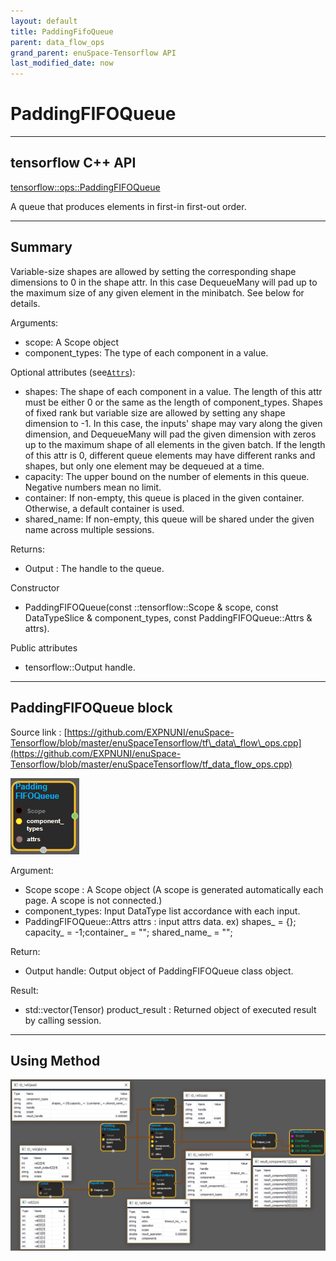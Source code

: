 ```yaml
--- 
layout: default 
title: PaddingFifoQueue 
parent: data_flow_ops 
grand_parent: enuSpace-Tensorflow API 
last_modified_date: now 
--- 
```


# PaddingFIFOQueue

---

## tensorflow C++ API

[tensorflow::ops::PaddingFIFOQueue](https://www.tensorflow.org/api_docs/cc/class/tensorflow/ops/padding-f-i-f-o-queue)

A queue that produces elements in first-in first-out order.

---

## Summary

Variable-size shapes are allowed by setting the corresponding shape dimensions to 0 in the shape attr. In this case DequeueMany will pad up to the maximum size of any given element in the minibatch. See below for details.

Arguments:

* scope: A Scope object
* component\_types: The type of each component in a value.

Optional attributes \(see[`Attrs`](https://www.tensorflow.org/api_docs/cc/struct/tensorflow/ops/padding-f-i-f-o-queue/attrs.html#structtensorflow_1_1ops_1_1_padding_f_i_f_o_queue_1_1_attrs)\):

* shapes: The shape of each component in a value. The length of this attr must be either 0 or the same as the length of component\_types. Shapes of fixed rank but variable size are allowed by setting any shape dimension to -1. In this case, the inputs' shape may vary along the given dimension, and DequeueMany will pad the given dimension with zeros up to the maximum shape of all elements in the given batch. If the length of this attr is 0, different queue elements may have different ranks and shapes, but only one element may be dequeued at a time.
* capacity: The upper bound on the number of elements in this queue. Negative numbers mean no limit.
* container: If non-empty, this queue is placed in the given container. Otherwise, a default container is used.
* shared\_name: If non-empty, this queue will be shared under the given name across multiple sessions.

Returns:

* Output : The handle to the queue.

Constructor

* PaddingFIFOQueue\(const ::tensorflow::Scope & scope, const DataTypeSlice & component\_types, const PaddingFIFOQueue::Attrs & attrs\).

Public attributes

* tensorflow::Output handle.

---

## PaddingFIFOQueue block

Source link : [https://github.com/EXPNUNI/enuSpace-Tensorflow/blob/master/enuSpaceTensorflow/tf\_data\_flow\_ops.cpp](https://github.com/EXPNUNI/enuSpace-Tensorflow/blob/master/enuSpaceTensorflow/tf_data_flow_ops.cpp)

![](./assets/dataflow_PaddingFIFOQueue_Symbol.png)

Argument:

* Scope scope : A Scope object \(A scope is generated automatically each page. A scope is not connected.\)
* component\_types: Input DataType list accordance with each input.
* PaddingFIFOQueue::Attrs attrs : input attrs data. ex\) shapes\_ = {}; capacity\_ = -1;container\_ = ""; shared\_name\_ = "";

Return:

* Output handle: Output object of PaddingFIFOQueue class object.

Result:

* std::vector\(Tensor\) product\_result : Returned object of executed result by calling session.

---

## Using Method

![](./assets/dataflow_PaddingFIFOQueue_Method.png)

